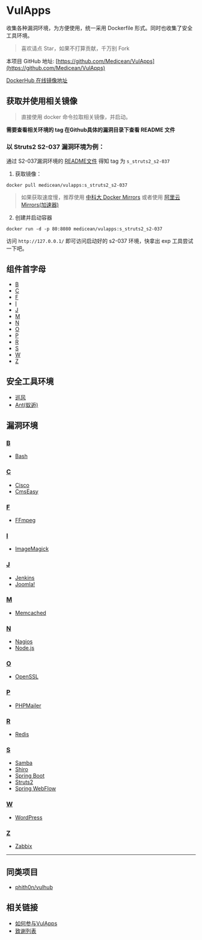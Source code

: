 # VulApps

收集各种漏洞环境，为方便使用，统一采用 Dockerfile 形式。同时也收集了安全工具环境。

> 喜欢请点 Star，如果不打算贡献，千万别 Fork

本项目 GitHub 地址: [https://github.com/Medicean/VulApps](https://github.com/Medicean/VulApps)

[DockerHub 在线镜像地址](https://hub.docker.com/r/medicean/vulapps/)

## 获取并使用相关镜像

> 直接使用 docker 命令拉取相关镜像，并启动。

**需要查看相关环境的 tag 在Github具体的漏洞目录下查看 README 文件**

### 以 Struts2 S2-037 漏洞环境为例：

通过 S2-037漏洞环境的 [README文件](./s/struts2/s2-037/README.md) 得知 tag 为 `s_struts2_s2-037`

1. 获取镜像：

 ```
docker pull medicean/vulapps:s_struts2_s2-037
 ```

 > 如果获取速度慢，推荐使用 [中科大 Docker Mirrors](https://lug.ustc.edu.cn/wiki/mirrors/help/docker) 或者使用 [阿里云 Mirrors(加速器)](https://cr.console.aliyun.com/#/accelerator)

2. 创建并启动容器

 ```
docker run -d -p 80:8080 medicean/vulapps:s_struts2_s2-037
 ```

访问 `http://127.0.0.1/` 即可访问启动好的 s2-037 环境，快拿出 exp 工具尝试一下吧。

## 组件首字母

* [B](#b)
* [C](#c)
* [F](#f)
* [I](#i)
* [J](#j)
* [M](#m)
* [N](#n)
* [O](#o)
* [P](#p)
* [R](#r)
* [S](#s)
* [W](#w)
* [Z](#z)

## 安全工具环境

* [巡风](./tools/xunfeng/)
* [Ant(蚁逅)](./tools/ant/)

## 漏洞环境

### [B](./b/)<div id="b"></div>

* [Bash](./b/bash/)

### [C](./c/)<div id="c"></div>

* [Cisco](./c/cisco/)
* [CmsEasy](./c/cmseasy/)

### [F](./f/)<div id="f"></div>

* [FFmpeg](./i/ffmpeg/)

### [I](./i/)<div id="i"></div>

* [ImageMagick](./i/imagemagick/)

### [J](./j/)<div id="j"></div>

* [Jenkins](./j/jenkins/)
* [Joomla!](./j/joomla/)

### [M](./m/)<div id="m"></div>

* [Memcached](./m/memcached/)

### [N](./n/)<div id="n"></div>

* [Nagios](./n/nagios/)
* [Node.js](./n/nodejs/)

### [O](./o/)<div id="o"></div>

* [OpenSSL](./o/openssl/)

### [P](./p/)<div id="p"></div>

* [PHPMailer](./p/phpmailer/)

### [R](./r/)<div id="r"></div>

* [Redis](./r/redis/)

### [S](./s/)<div id="s"></div>

* [Samba](./s/samba/)
* [Shiro](./s/shiro/)
* [Spring Boot](./s/springboot/)
* [Struts2](./s/struts2/)
* [Spring WebFlow](./s/springwebflow/)

### [W](./w/)<div id="w"></div>

* [WordPress](./w/wordpress/)

### [Z](./z/)<div id="z"></div>

* [Zabbix](./z/zabbix/)

---

## 同类项目

* [phith0n/vulhub](https://github.com/phith0n/vulhub)

## 相关链接

* [如何参与VulApps](./.github/CONTRIBUTING.md)
* [致谢列表](./THANKS.md)
